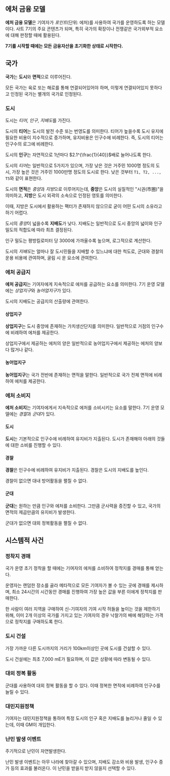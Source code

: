 ## 에처 금융 모델
**에처 금융 모델**은 기여자가 *포인트*(단위: 에처)를 사용하여 국가를 운영하도록 하는 모델이다. 사트 7기의 주요 콘텐츠가 되며, 특히 국가의 확장이나 전쟁같은 국가외부적 요소에 대해 판정할 때에 활용된다.

**7기를 시작할 때에는 모든 금융자산을 초기화한 상태로 시작한다.**

## 국가
**국가**는 **도시**와 **면적**으로 이루어진다.

모든 국가는 육로 또는 해로를 통해 연결되어있어야 하며, 이렇게 연결되어있지 못하다고 인정된 국가는 별개의 국가로 인정된다.

### 도시
도시는 *티어*, *인구*, *지배도*를 가진다.

도시의 **티어**는 도시의 발전 수준 또는 번영도를 의미한다. 티어가 높을수록 도시 유지에 필요한 비용이 지수적으로 증가하며, 유지비용은 인구수에 비례한다. 즉, 도시의 티어는 인구수의 로그에 비례한다.

도시의 **인구**는 자연적으로 1년마다 $2.1^{\frac{1}{40}}$배로 늘어나도록 한다.

도시의 *티어*는 일반적으로 5가지가 있으며, 가장 낮은 것은 거주민 1000명 정도의 도시, 가장 높은 것은 거주민 1000만명 정도의 도시로 한다. 낮은 것부터 `T1, T2, ..., T5`와 같이 표현한다.

도시의 **면적**은 *중앙*과 *지방*으로 이루어지는데, **중앙**은 도시의 실질적인 "시권(市圈)"을 의미하고, **지방**은 도시 외곽의 소속으로 인정된 영토를 의미한다.

이때, 지방은 도시에서 활용하는 팩터가 존재하지 않으므로 굳이 어떤 도시의 소유라고 하기 어렵다.

도시의 *중앙*이 넓을수록 **지배도**가 낮다. 지배도는 일반적으로 도시 중앙의 넓이와 인구 밀도의 적합도에 따라 최초 결정된다.

인구 밀도는 평방킬로미터 당 3000에 가까울수록 높으며, 로그적으로 계산한다.

도시의 *지배도*는 얼마나 잘 도시민들을 지배할 수 있느냐에 대한 척도로, 군대와 경찰의 운용 비용에 관여하며, 굴림 시 운 요소에 관여한다.

### 에처 공급지
**에처 공급지**는 기여자에게 지속적으로 에처를 공급하는 요소를 의미한다. 7기 운영 모델에는 *상업지구*와 *농어업지구*가 있다.

도시의 지배도는 공급지의 산출량에 관여한다.

#### 상업지구
**상업지구**는 도시 중앙에 존재하는 가치생산단지를 의미한다. 일반적으로 거점의 인구수에 비례하여 에처를 제공한다.

상업지구에서 제공하는 에처의 양은 일반적으로 농어업지구에서 제공하는 에처의 양보다 많거나 같다.

#### 농어업지구
**농어업지구**는 국가 전반에 존재하는 면적을 말한다. 일반적으로 국가 전체 면적에 비례하여 에처를 제공한다.

### 에처 소비지
**에처 소비지**는 기여자에게서 지속적으로 에처를 소비시키는 요소를 말한다. 7기 운영 모델에는 *경찰*과 *군대*가 있다.

#### 도시
**도시**는 기본적으로 인구수에 비례하여 유지비가 지출된다. 도시가 존재해야 아래의 것들에 대한 소비를 진행할 수 있다.

#### 경찰
**경찰**은 인구수에 비례하여 유지비가 지출된다. 경찰은 도시의 지배도를 높인다.

경찰이 없으면 대내 방어활동을 펼칠 수 없다.

#### 군대
**군대**는 원하는 만큼 인구와 에처를 소비한다. 그만큼 군사력을 증진할 수 있고, 국가의 면적의 제곱만큼의 유지비가 발생한다.

군대가 없으면 대외 정복활동을 펼칠 수 없다.

## 시스템적 사건

### 정착지 경매
국가 운영 초기 정착을 할 때에는 기여자의 에처를 소비하여 정착지를 경매를 통해 얻는다.

운영자는 랜덤한 장소를 골라 메타적으로 모든 기여자가 볼 수 있는 곳에 경매를 제시하며, 최소 24시간의 시간동안 경매를 진행하여 가장 높은 값을 부른 이에게 정착지를 판매한다.

한 사람이 여러 지역을 구매하여 신-기여자의 기여 시작 허들을 높이는 것을 제한하기 위해, 이미 2개 이상의 국가를 가지고 있는 기여자의 경우 낙찰가의 배에 해당하는 가격으로 정착지를 구매하도록 한다.

### 도시 건설
가장 가까운 다른 도시까지의 거리가 100km이상인 곳에 도시를 건설할 수 있다.

도시 건설에는 최초 7,000 mE가 필요하며, 이 값은 상황에 따라 변동될 수 있다.

### 대외 정복 활동
군대를 사용하여 대외 정복 활동을 할 수 있다. 이때 정복한 면적에 비례하여 인구수를 늘릴 수 있다.

### 대민지원정책
기여자는 대민지원정책을 통하여 특정 도시의 인구 혹은 지배도를 늘리거나 줄일 수 있는데, 이때 GM이 개입한다.

### 난민 발생 이벤트
주기적으로 난민이 자연발생한다.

난민 발생 이벤트는 아무 나라에 찾아갈 수 있으며, 지배도 감소와 비용 발생, 인구수 증가 등의 효과를 불러온다. 이 난민을 받을지 받지 않을지 선택할 수 있다.